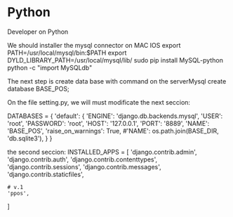 # Python
Developer on Python

We should installer the mysql connector on MAC IOS
export PATH=/usr/local/mysql/bin:$PATH
export DYLD_LIBRARY_PATH=/usr/local/mysql/lib/
sudo pip install MySQL-python
python -c "import MySQLdb"

The next step is create data base with command on the serverMysql
create database BASE_POS;


On the file setting.py, we will must modificate the next seccion:

DATABASES = {
    'default': {
        'ENGINE': 'django.db.backends.mysql',
        'USER': 'root',
        'PASSWORD': 'root',
        'HOST': '127.0.0.1',
        'PORT': '8889',
        'NAME': 'BASE_POS',
        'raise_on_warnings': True,
        #'NAME': os.path.join(BASE_DIR, 'db.sqlite3'),
    }
}


the second seccion:
INSTALLED_APPS = [
    'django.contrib.admin',
    'django.contrib.auth',
    'django.contrib.contenttypes',
    'django.contrib.sessions',
    'django.contrib.messages',
    'django.contrib.staticfiles',

    # v.1
    'ppos',
]

